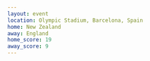 ```yaml
---
layout: event
location: Olympic Stadium, Barcelona, Spain
home: New Zealand
away: England
home_score: 19
away_score: 9
---
```

